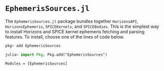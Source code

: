 # `EphemerisSources.jl`

The `EphemerisSources.jl` package bundles together `HorizonsAPI`, `HorizonsEphemeris`,
`SPICEKernels`, and `SPICEBodies`. This is the simplest way to install Horizons
and SPICE kernel ephemeris fetching and parsing features. To install, choose
one of the lines of code below.

```julia
pkg> add EphemerisSources
```

```julia
julia> import Pkg; Pkg.add("EphemerisSources")
```

```@autodocs
Modules = [EphemerisSources]
```